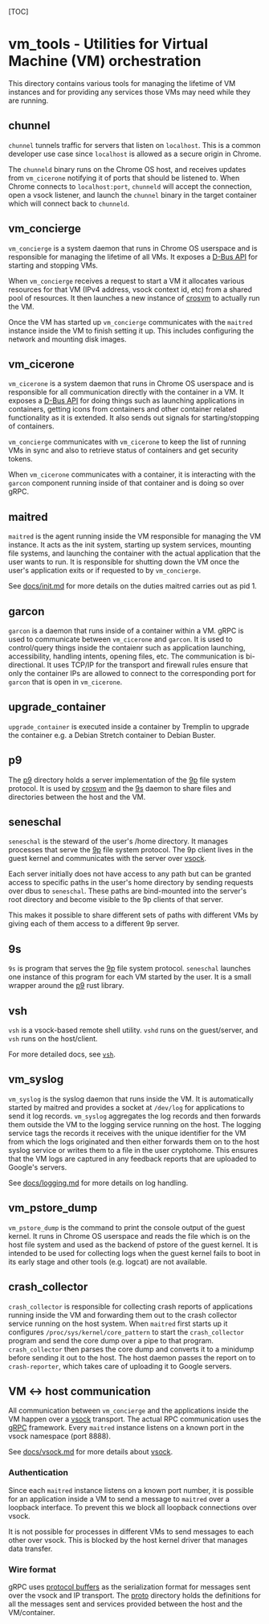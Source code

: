 [TOC]

# vm_tools - Utilities for Virtual Machine (VM) orchestration

This directory contains various tools for managing the lifetime of VM instances
and for providing any services those VMs may need while they are running.

## chunnel

`chunnel` tunnels traffic for servers that listen on `localhost`. This is a
common developer use case since `localhost` is allowed as a secure origin in
Chrome.

The `chunneld` binary runs on the Chrome OS host, and receives updates from
`vm_cicerone` notifying it of ports that should be listened to. When Chrome
connects to `localhost:port`, `chunneld` will accept the connection, open a
vsock listener, and launch the `chunnel` binary in the target container which
will connect back to `chunneld`.

## vm_concierge

`vm_concierge` is a system daemon that runs in Chrome OS userspace and is
responsible for managing the lifetime of all VMs.  It exposes a [D-Bus
API](https://chromium.googlesource.com/chromiumos/platform/system_api/+/master/dbus/vm_concierge/)
for starting and stopping VMs.

When `vm_concierge` receives a request to start a VM it allocates various
resources for that VM (IPv4 address, vsock context id, etc) from a shared pool
of resources.  It then launches a new instance of [crosvm] to actually run the
VM.

Once the VM has started up `vm_concierge` communicates with the `maitred`
instance inside the VM to finish setting it up.  This includes configuring the
network and mounting disk images.

## vm_cicerone

`vm_cicerone` is a system daemon that runs in Chrome OS userspace and is
responsible for all communication directly with the container in a VM. It
exposes a [D-Bus API](https://chromium.googlesource.com/chromiumos/platform/system_api/+/master/dbus/vm_cicerone)
for doing things such as launching applications in containers, getting icons
from containers and other container related functionality as it is extended. It
also sends out signals for starting/stopping of containers.

`vm_concierge` communicates with `vm_cicerone` to keep the list of running VMs
in sync and also to retrieve status of containers and get security tokens.

When `vm_cicerone` communicates with a container, it is interacting with the
`garcon` component running inside of that container and is doing so over gRPC.

## maitred

`maitred` is the agent running inside the VM responsible for managing
the VM instance.  It acts as the init system, starting up system services,
mounting file systems, and launching the container with the actual application
that the user wants to run.  It is responsible for shutting down the VM once the
user's application exits or if requested to by `vm_concierge`.

See [docs/init.md](docs/init.md) for more details on the duties maitred carries
out as pid 1.

## garcon

`garcon` is a daemon that runs inside of a container within a VM. gRPC is used
to communicate between `vm_cicerone` and `garcon`. It is used to control/query
things inside the contaienr such as application launching, accessibility,
handling intents, opening files, etc. The communication is bi-directional. It
uses TCP/IP for the transport and firewall rules ensure that only the container
IPs are allowed to connect to the corresponding port for `garcon` that is open
in `vm_cicerone`.

## upgrade_container

`upgrade_container` is executed inside a container by Tremplin to upgrade the
container e.g. a Debian Stretch container to Debian Buster.

## p9

The [p9](p9/) directory holds a server implementation of the [9p] file system
protocol.  It is used by [crosvm] and the [9s](#9s) daemon to share files and
directories between the host and the VM.

## seneschal

`seneschal` is the steward of the user's /home directory. It manages processes
that serve the [9p] file system protocol. The 9p client lives in the guest
kernel and communicates with the server over [vsock].

Each server initially does not have access to any path but can be
granted access to specific paths in the user's home directory by sending
requests over dbus to `seneschal`. These paths are bind-mounted into
the server's root directory and become visible to the 9p clients of that
server.

This makes it possible to share different sets of paths with different
VMs by giving each of them access to a different 9p server.

## 9s

`9s` is program that serves the [9p] file system protocol.  `seneschal` launches
one instance of this program for each VM started by the user.  It is a small
wrapper around the [p9](#p9) rust library.

## vsh

`vsh` is a vsock-based remote shell utility. `vshd` runs on the guest/server,
and `vsh` runs on the host/client.

For more detailed docs, see [`vsh`](vsh/).

## vm_syslog

`vm_syslog` is the syslog daemon that runs inside the VM.  It is automatically
started by maitred and provides a socket at `/dev/log` for applications to send
it log records.  `vm_syslog` aggregates the log records and then forwards them
outside the VM to the logging service running on the host.  The logging service
tags the records it receives with the unique identifier for the VM from which
the logs originated and then either forwards them on to the host syslog service
or writes them to a file in the user cryptohome. This ensures that the VM logs
are captured in any feedback reports that are uploaded to Google's servers.

See [docs/logging.md](docs/logging.md) for more details on log handling.

## vm_pstore_dump

`vm_pstore_dump` is the command to print the console output of the guest
kernel.  It runs in Chrome OS userspace and reads the file which is on the host
file system and used as the backend of pstore of the guest kernel.  It is
intended to be used for collecting logs when the guest kernel fails to boot in
its early stage and other tools (e.g. logcat) are not available.

## crash_collector

`crash_collector` is responsible for collecting crash reports of applications
running inside the VM and forwarding them out to the crash collector service
running on the host system.  When `maitred` first starts up it configures
`/proc/sys/kernel/core_pattern` to start the `crash_collector` program and send
the core dump over a pipe to that program.  `crash_collector` then parses the
core dump and converts it to a minidump before sending it out to the host.
The host daemon passes the report on to `crash-reporter`, which takes care of
uploading it to Google servers.

## VM <-> host communication

All communication between `vm_concierge` and the applications inside the VM
happen over a [vsock] transport. The actual RPC communication uses the
[gRPC](http://grpc.io) framework. Every `maitred` instance listens on a known
port in the vsock namespace (port 8888).

See [docs/vsock.md](docs/vsock.md) for more details about [vsock].

### Authentication

Since each `maitred` instance listens on a known port number, it is possible for
an application inside a VM to send a message to `maitred` over a loopback
interface.  To prevent this we block all loopback connections over vsock.

It is not possible for processes in different VMs to send messages to each other
over vsock.  This is blocked by the host kernel driver that manages data
transfer.

### Wire format

gRPC uses [protocol buffers](https://developers.google.com/protocol-buffers) as
the serialization format for messages sent over the vsock and IP transport.  The
[proto](proto/) directory holds the definitions for all the messages sent and
services provided between the host and the VM/container.


[9p]: http://man.cat-v.org/plan_9/5/0intro
[crosvm]: https://chromium.googlesource.com/chromiumos/platform/crosvm
[vsock]: https://lwn.net/Articles/695981/
